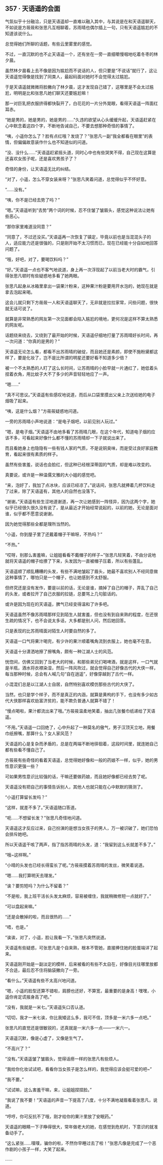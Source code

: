 ## 357 · 天语遥的会面

气氛似乎十分融洽，只是天语遥却一直难以融入其中，与其说是在和天语遥聊天，不如说是方莜莜和张思凡互相聊着，苏雨晴也偶尔插上一句，只有天语遥尴尬的不知道该说什么。

总觉得她们所聊的话题，有些云里雾里的感觉。

不过，一直沉默的也不止天语遥一个，还有坐在一旁一直细嚼慢咽地吃着冬枣的林夕晨。

虽然林夕晨看上去不像是因为尴尬而不说话的人，但只要是“不说话”就行了，这让天语遥觉得像是找到了同类人，最起码面对她时不会觉得太过尴尬。

于是天语遥就微微将脸撇向了林夕晨，这才发现自己错了，这哪里是不会太过尴尬，明明是比和张思凡她们聊天还要尴尬嘛！

那一对巨乳把衣服挤得都快裂开了，白花花的一片分外晃眼，看得天语遥一阵面红耳赤。

“她是男的，她是男的，她是男的……”久违的欲望从心头缓缓升起，天语遥赶紧在心中默念着这四个字，不断地告诫自己，不要去想那种奇怪的事情了。

“咦，小遥你怎么了？脸有点红哦？发烧了？”张思凡一副“我全都看在眼里”的表情，但偏偏故意装作什么也不知道似的问道。

“没、没什么……”天语遥赶紧摇头道，同时心中也有些哭笑不得，自己现在这算是还喜欢女孩子呢，还是喜欢男孩子了？

奇怪的身份，让天语遥无比的纠结。

“对了，小遥，怎么不穿女装来呀？”张思凡笑着问道，总觉得似乎不怀好意。

“……没有。”

“咦，你不是已经去势了吗？”

“嗯。”天语遥听到“去势”两个词的时候，忍不住皱了皱眉头，感觉这种说法让她有些恶心。

“那你家里难道没同意？”

“同意了，不过还没买。”天语遥再一次恢复了镇定，毕竟以前也是当混混头子的人，适应能力还是很强的，只是刚开始不太习惯而已，现在已经能十分自如地回答问题了。

“哦，好吧，对了，要喝饮料吗？”

“好。”天语遥一点也不客气地说道，身上再一次浮现起了以前当老大时的霸气，引得张思凡顿时有些疑惑地多看了她两眼。

张思凡起身从冰箱里拿出一袋果汁粉来，这种果汁粉是要用开水泡的，她现在就是拿去泡起来喝。

这会儿就只剩下方莜莜一人和天语遥聊天了，无非就是拉拉家常，问些问题，很快就无话可说了。

就算是非常熟悉的网友第一次见面都会陷入尴尬的境地，更何况是这样不算太熟悉的网友呢。

话题绕来绕去，又绕到了最开始的时候，天语遥仔细地打量了苏雨晴好长时间，再一次问道：“你真的是男的？”

天语遥无论怎么看，都看不出苏雨晴的破绽，而且她还是素颜，即使不施粉黛都这样了，要是化妆了，岂不是比所谓的明星还要好看不知道多少倍？

被一个不太熟悉的人盯了这么长时间，让苏雨晴的小脸早就一片通红了，她低着头捏着衣角，用比蚊子大不了多少的声音轻轻地应了一声。

“嗯……”

“真不可思议。”天语遥有些感叹地说道，而后从口袋里摸出父亲上次送给她的电子烟吸了起来。

“咦，这是什么烟？”方莜莜疑惑地问道。

一旁的苏雨晴小声地说道：“是电子烟吧，以前见别人玩过。”

“嗯，是电子烟。”天语遥不由地多看了苏雨晴几眼，在这个年代，知道电子烟的应该不多，可看起来好像什么都不懂的苏雨晴却一下子就说出来了。

而且看她身上也隐隐有一些有钱人家的气质，不是说铜臭味，而是受过良好家庭教育，看起来很有素质的样子。

虽然有些害羞，说话也会脸红，但这种已经根深蒂固的气质，却是难以改变的。

真要说，或许是一种温儒文雅的大小姐的感觉吧。

“来，泡好了，我加了点冰块，应该已经凉了。”说话间，张思凡就捧着几杯饮料走了过来，除了天语遥有，其他人的自然也没落下。

“谢谢。”天语遥有些生涩地道谢道，再一次让她感到一阵怪异，因为这两个字，她似乎已经很久很久没有说了，是从最近才开始经常说起的，以前的她，无论是面对谁，似乎都不愿意说谢谢。

因为她觉得那些全都是理所当然的。

“小遥，你到屋子里了还戴着帽子干嘛呀，不热吗？”

“不热。”

“哎呀，别那么害羞嘛，让姐姐看看不戴帽子的样子~”张思凡轻笑着，不由分说地就将天语遥的帽子给撩了下来，头发因为一直被帽子压着，所以有些蓬乱。

天语遥顺了顺乱糟糟的头发，有些不满地皱起了眉头，她最不喜欢别人不经同意做这种事情了，哪怕只是一个帽子，也让她感到不太舒服。

但终究还是没有发作，要是以前的话，无论是谁，摘掉了自己的帽子，弄乱了自己的头发，或者拉开了自己衣服的拉链，总要骂上几句脏话的。

或许是因为现在的天语遥，脾气已经变得温和了许多吧。

天语遥虽然不像苏雨晴那样见到陌生人就害羞，但也没有到自来熟的程度，在还很生疏的情况下，也不会说太多话，大多都是别人问，然后她回答。

只是表现的比苏雨晴面对陌生人时要自然的多了。

天语遥一口气将果汁喝完，有少许的果汁顺着嘴角流到衣服上，她也毫不在意。

天语遥十分潇洒地擦了擦嘴角，颇有一种江湖人士的风范。

恍惚间，仿佛又回到了当老大的时候，和那些弟兄们喝啤酒，就是这样，一口气就是半瓶，酒水将衣襟染湿，然后一阵风吹过，就会觉得自己好像古代的大侠一样，每当那种时候，总会有人喊几句“自在逍遥”，好像穿越到了古代一样。

小混混们总是以江湖人士自居，自然特别喜欢模仿那些古代的大侠了。

当然，也只是学个样子，而不是真正的内涵，就算是黄枸的手下，也没有多少如古代大侠那样喜欢劫富济贫的，能不欺负普通人就算不错了！

“慢点喝啦，果汁都流出来了哦。”方莜莜温柔地笑着，抽出几张餐巾纸递给了天语遥。

“不用。”天语遥一口回绝了，心中升起了一种莫名的傲气，男子汉顶天立地，用餐巾纸擦嘴，那算什么？女人家风范？

天语遥的心是复杂而矛盾的，总是在两端不断地徘徊着，这段时间里，就连她自己都有些看不懂自己了。

方莜莜有些奇怪的看着天语遥，总觉得她好像和一般的药娘不一样，似乎，她的男性意识更强一些？

可如果男性意识比较强的话，干嘛还要做药娘，而且她好像都已经去势了呢。

天语遥没有把自己的事情告诉别人，其他人也就只能在心中默默的猜测了。

“小遥打算留长发吗？”

“这样，就差不多了。”天语遥随口答道。

“呃……不想留长发？”张思凡奇怪地问道。

天语遥这才反应过来，自己扮演的是想当女孩子的男人，万一被识破了，她们恐怕会排斥她吧。

所以天语遥干咳了两声，指了指苏雨晴的头发，道：“我留到这么长就差不多了。”

“哦~这样啊。”

“小晴的头发也已经长得蛮长了呢。”方莜莜摸着苏雨晴的发丝，微笑着说道。

“嗯……我打算明天去理发。”

“诶？要剪短吗？为什么不留着？”

“不是啦，我上班干活长头发太麻烦，容易被缠住，我就稍微修短一点就好了。”

“可以盘起来嘛。”

“还是会散掉的啦，而且很热的……”

“唔，也是。”

“诶诶，对了，小遥，脸让我看一下。”张思凡突然说道。

天语遥有些疑惑，可张思凡是个自来熟，根本不管她，直接捧住她的脸蛋端详了起来。

天语遥刚开始是一副淡定的模样，后来被看的有些不太自在，好像目光往哪里放都不合适，最后忍不住将脑袋撇向了一旁。

“看什么。”天语遥有些不太高兴地问道。

“嗯，小遥的脸型还算不错啦，肩膀也还好，不算宽，最重要的是身高！嘿嘿，小遥你肯定谎报身高了吧。”

“没有，我就是一米七。”天语遥矢口否认道。

“切切，我才一米七诶，你比我矮这么多，我可不信，顶多是一米六多一点吧。”

张思凡的直觉还是很敏锐的，还真就是一米六多一点——一米六一。

天语遥沉默，像是心虚了，又像是生气了。

“不高兴了？”

“没有。”天语遥皱了皱眉头，觉得话痨一样的张思凡有些烦人。

“我给你化妆试试吧，看看你当女孩子是怎么样的，我觉得应该会挺可爱的吧~”

“我不要。”

“试试嘛，这么害羞干嘛，来，让姐姐捏捏脸。”

“我说了我不要！”天语遥的声音一下提高了八度，十分不满地凝眉看着张思凡，说道。

“哼哼，你可反抗不了哦，刚才给你的果汁里放了安眠药。”

天语遥的眼睛一下子睁得很大，常年做老大的她，在感觉到危机时，下意识的就准备动手了。

“这么紧张……噗噗，骗你的啦，不然你早睡过去了啦！”张思凡像是完成了一个恶作剧的小孩子一样，大笑了起来。

……
